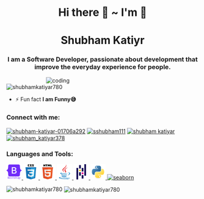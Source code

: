 <h1 align="center"> Hi there 👋  ~ I'm 🙂 </h1>

<h1 align="center"> Shubham Katiyr </h1>

<h3 align="center">I am a Software Developer, passionate about development that improve the everyday experience for people.</h3>

<img align="right" alt="coding" width="400" src="https://github.com/user-attachments/assets/0814cdfc-229b-4eb8-846b-9c7e432683cb">

<p align="left"> <img src="https://komarev.com/ghpvc/?username=shubhamkatiyar780&label=Profile%20views&color=0e75b6&style=flat" alt="shubhamkatiyar780" /> </p>

- ⚡ Fun fact **I am Funny😅**

<h3 align="left">Connect with me:</h3>
<p align="left">
<a href="https://linkedin.com/in/shubham-katiyar-01706a292" target="blank"><img align="center" src="https://raw.githubusercontent.com/rahuldkjain/github-profile-readme-generator/master/src/images/icons/Social/linked-in-alt.svg" alt="shubham-katiyar-01706a292" height="30" width="40" /></a>
<a href="https://kaggle.com/sshubham111" target="blank"><img align="center" src="https://raw.githubusercontent.com/rahuldkjain/github-profile-readme-generator/master/src/images/icons/Social/kaggle.svg" alt="sshubham111" height="30" width="40" /></a>
<a href="https://fb.com/shubham katiyar" target="blank"><img align="center" src="https://raw.githubusercontent.com/rahuldkjain/github-profile-readme-generator/master/src/images/icons/Social/facebook.svg" alt="shubham katiyar" height="30" width="40" /></a>
<a href="https://instagram.com/shubham_katiyar378" target="blank"><img align="center" src="https://raw.githubusercontent.com/rahuldkjain/github-profile-readme-generator/master/src/images/icons/Social/instagram.svg" alt="shubham_katiyar378" height="30" width="40" /></a>
</p>

<h3 align="left">Languages and Tools:</h3>
<p align="left"> <a href="https://getbootstrap.com" target="_blank" rel="noreferrer"> <img src="https://raw.githubusercontent.com/devicons/devicon/master/icons/bootstrap/bootstrap-plain-wordmark.svg" alt="bootstrap" width="40" height="40"/> </a> <a href="https://www.w3schools.com/css/" target="_blank" rel="noreferrer"> <img src="https://raw.githubusercontent.com/devicons/devicon/master/icons/css3/css3-original-wordmark.svg" alt="css3" width="40" height="40"/> </a> <a href="https://www.w3.org/html/" target="_blank" rel="noreferrer"> <img src="https://raw.githubusercontent.com/devicons/devicon/master/icons/html5/html5-original-wordmark.svg" alt="html5" width="40" height="40"/> </a> <a href="https://www.java.com" target="_blank" rel="noreferrer"> <img src="https://raw.githubusercontent.com/devicons/devicon/master/icons/java/java-original.svg" alt="java" width="40" height="40"/> </a> <a href="https://pandas.pydata.org/" target="_blank" rel="noreferrer"> <img src="https://raw.githubusercontent.com/devicons/devicon/2ae2a900d2f041da66e950e4d48052658d850630/icons/pandas/pandas-original.svg" alt="pandas" width="40" height="40"/> </a> <a href="https://www.python.org" target="_blank" rel="noreferrer"> <img src="https://raw.githubusercontent.com/devicons/devicon/master/icons/python/python-original.svg" alt="python" width="40" height="40"/> </a> <a href="https://seaborn.pydata.org/" target="_blank" rel="noreferrer"> <img src="https://seaborn.pydata.org/_images/logo-mark-lightbg.svg" alt="seaborn" width="40" height="40"/> </a> </p>

<p><img align="left" src="https://github-readme-stats.vercel.app/api/top-langs?username=shubhamkatiyar780&show_icons=true&locale=en&layout=compact" alt="shubhamkatiyar780" /></p>

<p>&nbsp;<img align="center" src="https://github-readme-stats.vercel.app/api?username=shubhamkatiyar780&show_icons=true&locale=en" alt="shubhamkatiyar780" /></p>
